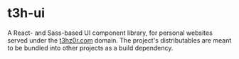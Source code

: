 # t3h-ui
A React- and Sass-based UI component library, for personal websites served under the [t3hz0r.com](https://t3hz0r.com) domain. The project's distributables are meant to be bundled into other projects as a build dependency.
